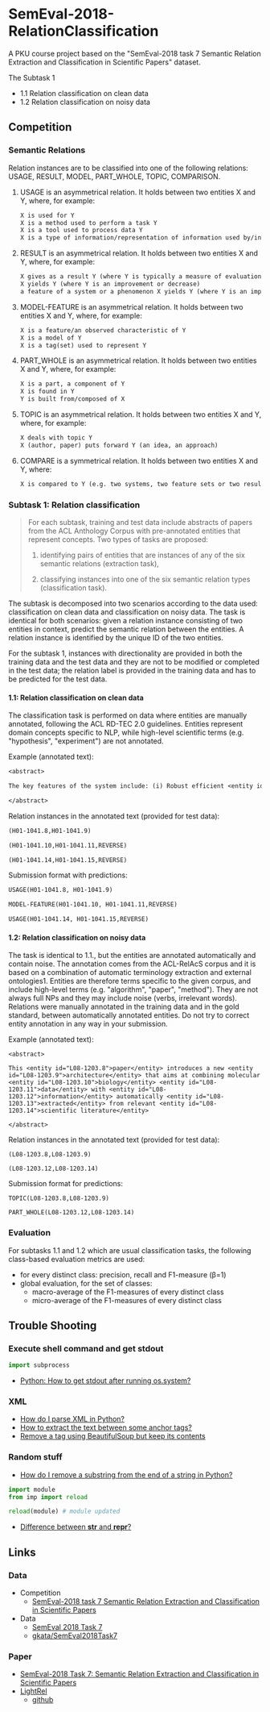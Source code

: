 # SemEval-2018-RelationClassification

A PKU course project based on the "SemEval-2018 task 7 Semantic Relation Extraction and Classification in Scientific Papers" dataset.

The Subtask 1

* 1.1 Relation classification on clean data
* 1.2 Relation classification on noisy data

## Competition

### Semantic Relations

Relation instances are to be classified into one of the following relations: USAGE, RESULT, MODEL, PART_WHOLE, TOPIC, COMPARISON.

1. USAGE is an asymmetrical relation. It holds between two entities X and Y, where, for example:

    ```txt
    X is used for Y
    X is a method used to perform a task Y
    X is a tool used to process data Y
    X is a type of information/representation of information used by/in a system Y)
    ```

2. RESULT is an asymmetrical relation. It holds between two entities X and Y, where, for example:

    ```txt
    X gives as a result Y (where Y is typically a measure of evaluation)
    X yields Y (where Y is an improvement or decrease)
    a feature of a system or a phenomenon X yields Y (where Y is an improvement or decrease)
    ```

3. MODEL-FEATURE is an asymmetrical relation. It holds between two entities X and Y, where, for example:

    ```txt
    X is a feature/an observed characteristic of Y
    X is a model of Y
    X is a tag(set) used to represent Y
    ```

4. PART_WHOLE is an asymmetrical relation. It holds between two entities X and Y, where, for example:

    ```txt
    X is a part, a component of Y
    X is found in Y
    Y is built from/composed of X  
    ```

5. TOPIC is an asymmetrical relation. It holds between two entities X and Y, where, for example:

    ```txt
    X deals with topic Y
    X (author, paper) puts forward Y (an idea, an approach)
    ```

6. COMPARE is a symmetrical relation. It holds between two entities X and Y, where:

    ```txt
    X is compared to Y (e.g. two systems, two feature sets or two results)
    ```

### Subtask 1: Relation classification

> For each subtask, training and test data include abstracts of papers from the ACL Anthology Corpus with pre-annotated entities that represent concepts. Two types of tasks are proposed:
>
> 1) identifying pairs of entities that are instances of any of the six semantic relations (extraction task),
>
> 2) classifying instances into one of the six semantic relation types (classification task).

The subtask is decomposed into two scenarios according to the data used: classification on clean data and classification on noisy data. The task is identical for both scenarios: given a relation instance consisting of two entities in context, predict the semantic relation between the entities. A relation instance is identified by the unique ID of the two entities.

For the subtask 1,  instances with directionality are provided in both the training data and the test data and they are not to be modified or completed in the test data; the relation label is provided in the training data and has to be predicted for the test data.

#### 1.1: Relation classification on clean data

The classification task is performed on data where entities are manually annotated, following the ACL RD-TEC 2.0 guidelines. Entities represent domain concepts specific to NLP, while high-level scientific terms (e.g. "hypothesis", "experiment") are not annotated.

Example (annotated text):

```txt
<abstract>

The key features of the system include: (i) Robust efficient <entity id="H01-1041.8">parsing</entity> of <entity id="H01-1041.9">Korean</entity> (a <entity id="H01-1041.10">verb final language</entity> with <entity id="H01-1041.11">overt case markers</entity> , relatively <entity id="H01-1041.12">free word order</entity> , and frequent omissions of <entity id="H01-1041.13">arguments</entity> ). (ii) High quality <entity id="H01-1041.14">translation</entity> via <entity id="H01-1041.15">word sense disambiguation</entity> and accurate <entity id="H01-1041.16">word order generation</entity> of the <entity id="H01-1041.17">target language</entity> .(iii) <entity id="H01-1041.18">Rapid system development</entity> and porting to new <entity id="H01-1041.19">domains</entity> via <entity id="H01-1041.20">knowledge-based automated acquisition of grammars</entity> .

</abstract>
```

Relation instances in the annotated text (provided for test data):

```txt
(H01-1041.8,H01-1041.9)

(H01-1041.10,H01-1041.11,REVERSE)

(H01-1041.14,H01-1041.15,REVERSE)
```


Submission format with predictions:

```txt
USAGE(H01-1041.8, H01-1041.9)

MODEL-FEATURE(H01-1041.10, H01-1041.11,REVERSE)

USAGE(H01-1041.14, H01-1041.15,REVERSE)
```

#### 1.2: Relation classification on noisy data

The task is identical to 1.1., but the entities are annotated automatically and contain noise. The annotation comes from the ACL-RelAcS corpus and it is based on a combination of automatic terminology extraction and external ontologies1. Entities are therefore terms specific to the given corpus, and include high-level terms (e.g. "algorithm", "paper", "method"). They are not always full NPs and they may include noise (verbs, irrelevant words). Relations were manually annotated in the training data and in the gold standard, between automatically annotated entities. Do not try to correct entity annotation in any way in your submission.

Example (annotated text):

```
<abstract>

This <entity id="L08-1203.8">paper</entity> introduces a new <entity id="L08-1203.9">architecture</entity> that aims at combining molecular <entity id="L08-1203.10">biology</entity> <entity id="L08-1203.11">data</entity> with <entity id="L08-1203.12">information</entity> automatically <entity id="L08-1203.13">extracted</entity> from relevant <entity id="L08-1203.14">scientific literature</entity>

</abstract>
```

Relation instances in the annotated text (provided for test data):

```
(L08-1203.8,L08-1203.9)

(L08-1203.12,L08-1203.14)
```

Submission format for predictions:

```
TOPIC(L08-1203.8,L08-1203.9)

PART_WHOLE(L08-1203.12,L08-1203.14)
```

### Evaluation

For subtasks 1.1 and 1.2 which are usual classification tasks, the following class-based evaluation metrics are used:

* for every distinct class: precision, recall and F1-measure (β=1)
* global evaluation, for the set of classes:
  * macro-average of the F1-measures of every distinct class
  * micro-average of the F1-measures of every distinct class

## Trouble Shooting

### Execute shell command and get stdout

```py
import subprocess
```

* [Python: How to get stdout after running os.system?](https://stackoverflow.com/questions/18739239/python-how-to-get-stdout-after-running-os-system/45364515)

### XML

* [How do I parse XML in Python?](https://stackoverflow.com/questions/1912434/how-do-i-parse-xml-in-python)
* [How to extract the text between some anchor tags?](https://stackoverflow.com/questions/13247479/how-to-extract-the-text-between-some-anchor-tags)
* [Remove a tag using BeautifulSoup but keep its contents](https://stackoverflow.com/questions/1765848/remove-a-tag-using-beautifulsoup-but-keep-its-contents)

### Random stuff

* [How do I remove a substring from the end of a string in Python?](https://stackoverflow.com/questions/1038824/how-do-i-remove-a-substring-from-the-end-of-a-string-in-python)

```py
import module
from imp import reload

reload(module) # module updated
```

* [Difference between __str__ and __repr__?](https://stackoverflow.com/questions/1436703/difference-between-str-and-repr)

## Links

### Data

* Competition
  * [SemEval-2018 task 7 Semantic Relation Extraction and Classification in Scientific Papers](https://competitions.codalab.org/competitions/17422)
* Data
  * [SemEval 2018 Task 7](https://lipn.univ-paris13.fr/~gabor/semeval2018task7/)
  * [gkata/SemEval2018Task7](https://github.com/gkata/SemEval2018Task7/tree/testing)

### Paper

* [SemEval-2018 Task 7: Semantic Relation Extraction and Classification in Scientific Papers](https://aclweb.org/anthology/S18-1111)
* [LightRel](https://arxiv.org/pdf/1804.08426.pdf)
  * [github](https://github.com/trenslow/LightRel)
